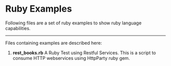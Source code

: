 Ruby Examples
========

Following files are a set of ruby examples to show ruby language capabilities.

---

Files containing examples are described here:

 1. __rest_books.rb__ A Ruby Test using Restful Services.
    This is a script to consume HTTP webservices using HttpParty ruby gem.

